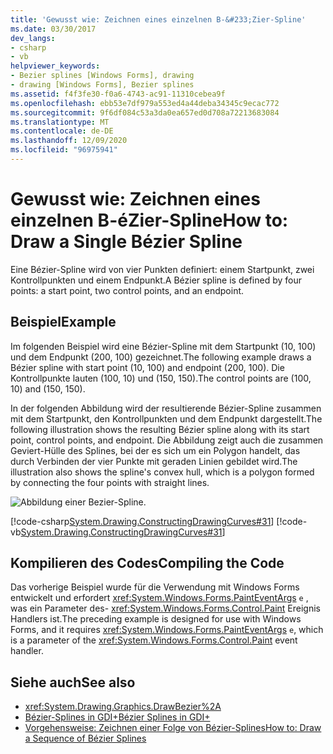 ```yaml
---
title: 'Gewusst wie: Zeichnen eines einzelnen B-&#233;Zier-Spline'
ms.date: 03/30/2017
dev_langs:
- csharp
- vb
helpviewer_keywords:
- Bezier splines [Windows Forms], drawing
- drawing [Windows Forms], Bezier splines
ms.assetid: f4f3fe30-f0a6-4743-ac91-11310cebea9f
ms.openlocfilehash: ebb53e7df979a553ed4a44deba34345c9ecac772
ms.sourcegitcommit: 9f6df084c53a3da0ea657ed0d708a72213683084
ms.translationtype: MT
ms.contentlocale: de-DE
ms.lasthandoff: 12/09/2020
ms.locfileid: "96975941"
---
```

# <a name="how-to-draw-a-single-b233zier-spline"></a><span data-ttu-id="90de2-102">Gewusst wie: Zeichnen eines einzelnen B-&#233;Zier-Spline</span><span class="sxs-lookup"><span data-stu-id="90de2-102">How to: Draw a Single B&#233;zier Spline</span></span>
<span data-ttu-id="90de2-103">Eine Bézier-Spline wird von vier Punkten definiert: einem Startpunkt, zwei Kontrollpunkten und einem Endpunkt.</span><span class="sxs-lookup"><span data-stu-id="90de2-103">A Bézier spline is defined by four points: a start point, two control points, and an endpoint.</span></span>  
  
## <a name="example"></a><span data-ttu-id="90de2-104">Beispiel</span><span class="sxs-lookup"><span data-stu-id="90de2-104">Example</span></span>  
 <span data-ttu-id="90de2-105">Im folgenden Beispiel wird eine Bézier-Spline mit dem Startpunkt (10, 100) und dem Endpunkt (200, 100) gezeichnet.</span><span class="sxs-lookup"><span data-stu-id="90de2-105">The following example draws a Bézier spline with start point (10, 100) and endpoint (200, 100).</span></span> <span data-ttu-id="90de2-106">Die Kontrollpunkte lauten (100, 10) und (150, 150).</span><span class="sxs-lookup"><span data-stu-id="90de2-106">The control points are (100, 10) and (150, 150).</span></span>  
  
 <span data-ttu-id="90de2-107">In der folgenden Abbildung wird der resultierende Bézier-Spline zusammen mit dem Startpunkt, den Kontrollpunkten und dem Endpunkt dargestellt.</span><span class="sxs-lookup"><span data-stu-id="90de2-107">The following illustration shows the resulting Bézier spline along with its start point, control points, and endpoint.</span></span> <span data-ttu-id="90de2-108">Die Abbildung zeigt auch die zusammen Geviert-Hülle des Splines, bei der es sich um ein Polygon handelt, das durch Verbinden der vier Punkte mit geraden Linien gebildet wird.</span><span class="sxs-lookup"><span data-stu-id="90de2-108">The illustration also shows the spline's convex hull, which is a polygon formed by connecting the four points with straight lines.</span></span>  
  
 ![Abbildung einer Bezier-Spline.](./media/how-to-draw-a-single-bezier-spline/bezier-spline-illustration.png)  
  
 [!code-csharp[System.Drawing.ConstructingDrawingCurves#31](~/samples/snippets/csharp/VS_Snippets_Winforms/System.Drawing.ConstructingDrawingCurves/CS/Class1.cs#31)]
 [!code-vb[System.Drawing.ConstructingDrawingCurves#31](~/samples/snippets/visualbasic/VS_Snippets_Winforms/System.Drawing.ConstructingDrawingCurves/VB/Class1.vb#31)]  
  
## <a name="compiling-the-code"></a><span data-ttu-id="90de2-110">Kompilieren des Codes</span><span class="sxs-lookup"><span data-stu-id="90de2-110">Compiling the Code</span></span>  
 <span data-ttu-id="90de2-111">Das vorherige Beispiel wurde für die Verwendung mit Windows Forms entwickelt und erfordert <xref:System.Windows.Forms.PaintEventArgs> `e` , was ein Parameter des- <xref:System.Windows.Forms.Control.Paint> Ereignis Handlers ist.</span><span class="sxs-lookup"><span data-stu-id="90de2-111">The preceding example is designed for use with Windows Forms, and it requires <xref:System.Windows.Forms.PaintEventArgs> `e`, which is a parameter of the <xref:System.Windows.Forms.Control.Paint> event handler.</span></span>  
  
## <a name="see-also"></a><span data-ttu-id="90de2-112">Siehe auch</span><span class="sxs-lookup"><span data-stu-id="90de2-112">See also</span></span>

- <xref:System.Drawing.Graphics.DrawBezier%2A>
- [<span data-ttu-id="90de2-113">Bézier-Splines in GDI+</span><span class="sxs-lookup"><span data-stu-id="90de2-113">Bézier Splines in GDI+</span></span>](bezier-splines-in-gdi.md)
- [<span data-ttu-id="90de2-114">Vorgehensweise: Zeichnen einer Folge von Bézier-Splines</span><span class="sxs-lookup"><span data-stu-id="90de2-114">How to: Draw a Sequence of Bézier Splines</span></span>](how-to-draw-a-sequence-of-bezier-splines.md)
